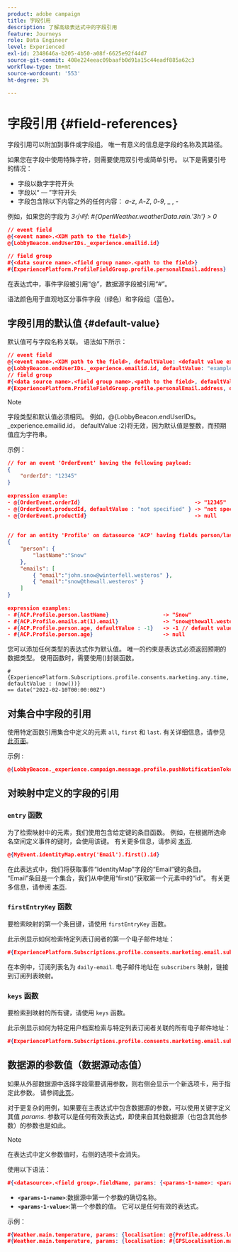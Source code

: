 ```yaml
---
product: adobe campaign
title: 字段引用
description: 了解高级表达式中的字段引用
feature: Journeys
role: Data Engineer
level: Experienced
exl-id: 2348646a-b205-4b50-a08f-6625e92f44d7
source-git-commit: 408e224eeac09baafb0d91a15c44eadf885a62c3
workflow-type: tm+mt
source-wordcount: '553'
ht-degree: 3%

---
```


# 字段引用 {#field-references}

字段引用可以附加到事件或字段组。 唯一有意义的信息是字段的名称及其路径。

如果您在字段中使用特殊字符，则需要使用双引号或简单引号。 以下是需要引号的情况：

* 字段以数字字符开头
* 字段以“ — ”字符开头
* 字段包含除以下内容之外的任何内容： _a_-_z_, _A_-_Z_, _0_-_9_, _ , _-_

例如，如果您的字段为 _3小时_: _#{OpenWeather.weatherData.rain.&#39;3h&#39;} > 0_

```json
// event field
@{<event name>.<XDM path to the field>}
@{LobbyBeacon.endUserIDs._experience.emailid.id}

// field group
#{<data source name>.<field group name>.<path to the field>}
#{ExperiencePlatform.ProfileFieldGroup.profile.personalEmail.address}
```

在表达式中，事件字段被引用“@”，数据源字段被引用“#”。

语法颜色用于直观地区分事件字段（绿色）和字段组（蓝色）。

## 字段引用的默认值 {#default-value}

默认值可与字段名称关联。 语法如下所示：

```json
// event field
@{<event name>.<XDM path to the field>, defaultValue: <default value expression>}
@{LobbyBeacon.endUserIDs._experience.emailid.id, defaultValue: "example@adobe.com"}
// field group
#{<data source name>.<field group name>.<path to the field>, defaultValue: <default value expression>}
#{ExperiencePlatform.ProfileFieldGroup.profile.personalEmail.address, defaultValue: "example@adobe.com"}
```

>[!NOTE]
>
>字段类型和默认值必须相同。 例如，@{LobbyBeacon.endUserIDs。_experience.emailid.id， defaultValue :2}将无效，因为默认值是整数，而预期值应为字符串。

示例：

```json
// for an event 'OrderEvent' having the following payload:
{
    "orderId": "12345"
}
 
expression example:
- @{OrderEvent.orderId}                                    -> "12345"
- @{OrderEvent.producdId, defaultValue : "not specified" } -> "not specified" // default value, productId is not a field present in the payload
- @{OrderEvent.productId}                                  -> null
 
 
// for an entity 'Profile' on datasource 'ACP' having fields person/lastName, with fetched data such as:
{
    "person": {
        "lastName":"Snow"
    },
    "emails": [
        { "email":"john.snow@winterfell.westeros" },
        { "email":"snow@thewall.westeros" }
    ]
}
 
expression examples:
- #{ACP.Profile.person.lastName}                 -> "Snow"
- #{ACP.Profile.emails.at(1).email}              -> "snow@thewall.westeros"
- #{ACP.Profile.person.age, defaultValue : -1}   -> -1 // default value, age is not a field present in the payload
- #{ACP.Profile.person.age}                      -> null
```

您可以添加任何类型的表达式作为默认值。 唯一的约束是表达式必须返回预期的数据类型。 使用函数时，需要使用()封装函数。

```
#{ExperiencePlatform.Subscriptions.profile.consents.marketing.any.time, defaultValue : (now())} 
== date("2022-02-10T00:00:00Z")
```

## 对集合中字段的引用

使用特定函数引用集合中定义的元素 `all`, `first` 和 `last`. 有关详细信息，请参见[此页面](../expression/collection-management-functions.md)。

示例 :

```json
@{LobbyBeacon._experience.campaign.message.profile.pushNotificationTokens.all()
```

## 对映射中定义的字段的引用

### `entry` 函数

为了检索映射中的元素，我们使用包含给定键的条目函数。 例如，在根据所选命名空间定义事件的键时，会使用该键。 有关更多信息，请参阅 [本页](../../event/about-creating.md#select-the-namespace).

```json
@{MyEvent.identityMap.entry('Email').first().id}
```

在此表达式中，我们将获取事件“IdentityMap”字段的“Email”键的条目。 “Email”条目是一个集合，我们从中使用“first()”获取第一个元素中的“id”。 有关更多信息，请参阅 [本页](../expression/collection-management-functions.md).

### `firstEntryKey` 函数

要检索映射的第一个条目键，请使用 `firstEntryKey` 函数。

此示例显示如何检索特定列表订阅者的第一个电子邮件地址：

```json
#{ExperiencePlatform.Subscriptions.profile.consents.marketing.email.subscriptions.entry('daily-email').subscribers.firstEntryKey()}
```

在本例中，订阅列表名为 `daily-email`. 电子邮件地址在 `subscribers` 映射，链接到订阅列表映射。

### `keys` 函数

要检索到映射的所有键，请使用 `keys` 函数。

此示例显示如何为特定用户档案检索与特定列表订阅者关联的所有电子邮件地址：

```json
#{ExperiencePlatform.Subscriptions.profile.consents.marketing.email.subscriptions.entry('daily-mail').subscribers.keys()
```

## 数据源的参数值（数据源动态值）

如果从外部数据源中选择字段需要调用参数，则右侧会显示一个新选项卡，用于指定此参数。 请参阅[此页](../expression/expressionadvanced.md)。

对于更复杂的用例，如果要在主表达式中包含数据源的参数，可以使用关键字定义其值 _params_. 参数可以是任何有效表达式，即使来自其他数据源（也包含其他参数）的参数也是如此。

>[!NOTE]
>
>在表达式中定义参数值时，右侧的选项卡会消失。

使用以下语法：

```json
#{<datasource>.<field group>.fieldName, params: {<params-1-name>: <params-1-value>, <params-2-name>: <params-2-value>}}
```

* **`<params-1-name>`**:数据源中第一个参数的确切名称。
* **`<params-1-value>`**:第一个参数的值。 它可以是任何有效的表达式。

示例：

```json
#{Weather.main.temperature, params: {localisation: @{Profile.address.localisation}}}
#{Weather.main.temperature, params: {localisation: #{GPSLocalisation.main.coordinates, params: {city: @{Profile.address.city}}}}}
```
